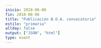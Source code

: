 ```yaml
---
inicio: 2018-06-06
fin: 2018-06-06
title: "Publicación B.O.A. convocatoria" 
estilo: "primaria"
allday: false
output: ["JSON", "html"]
type: event
---
```

